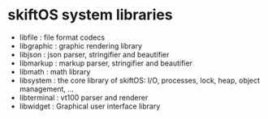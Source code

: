 # skiftOS system libraries

- libfile : file format codecs
- libgraphic : graphic rendering library
- libjson : json parser, stringifier and beautifier
- libmarkup : markup parser, stringifier and beautifier
- libmath : math library
- libsystem : the core library of skiftOS: I/O, processes, lock, heap, object management, ...
- libterminal : vt100 parser and renderer
- libwidget : Graphical user interface library
